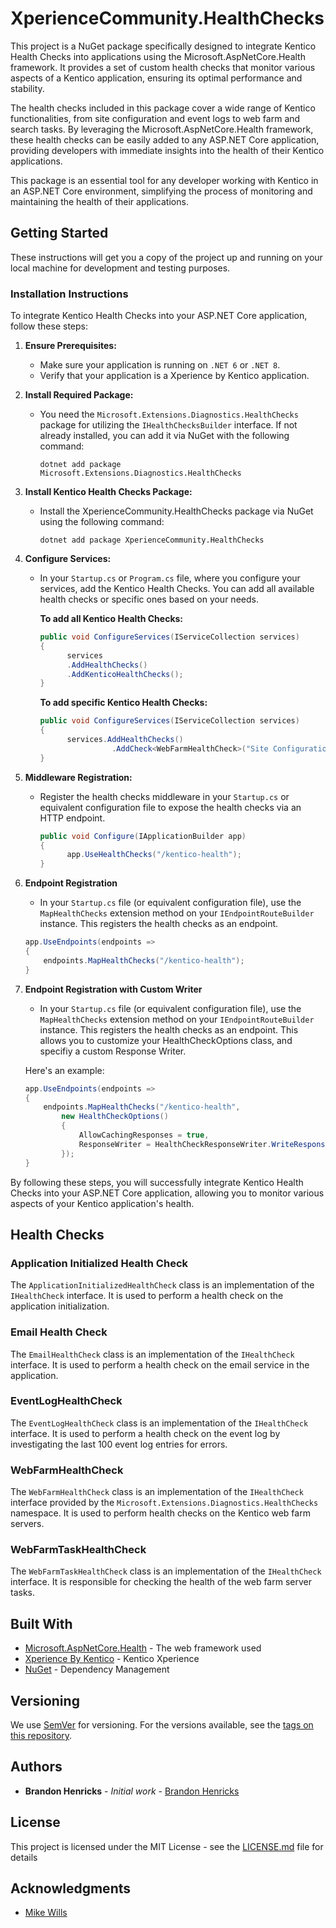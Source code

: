 # XperienceCommunity.HealthChecks

This project is a NuGet package specifically designed to integrate Kentico Health Checks into applications using the Microsoft.AspNetCore.Health framework. It provides a set of custom health checks that monitor various aspects of a Kentico application, ensuring its optimal performance and stability.

The health checks included in this package cover a wide range of Kentico functionalities, from site configuration and event logs to web farm and search tasks. By leveraging the Microsoft.AspNetCore.Health framework, these health checks can be easily added to any ASP.NET Core application, providing developers with immediate insights into the health of their Kentico applications.

This package is an essential tool for any developer working with Kentico in an ASP.NET Core environment, simplifying the process of monitoring and maintaining the health of their applications.

## Getting Started

These instructions will get you a copy of the project up and running on your local machine for development and testing purposes.

### Installation Instructions

To integrate Kentico Health Checks into your ASP.NET Core application, follow these steps:

1. **Ensure Prerequisites:**
    - Make sure your application is running on `.NET 6` or `.NET 8`.
    - Verify that your application is a Xperience by Kentico application.

2. **Install Required Package:**
    - You need the `Microsoft.Extensions.Diagnostics.HealthChecks` package for utilizing the `IHealthChecksBuilder` interface. If not already installed, you can add it via NuGet with the following command:
      ```
      dotnet add package Microsoft.Extensions.Diagnostics.HealthChecks
      ```

3. **Install Kentico Health Checks Package:**
    - Install the XperienceCommunity.HealthChecks package via NuGet using the following command:
      ```
      dotnet add package XperienceCommunity.HealthChecks
      ```

4. **Configure Services:**
    - In your `Startup.cs` or `Program.cs` file, where you configure your services, add the Kentico Health Checks. You can add all available health checks or specific ones based on your needs.

      **To add all Kentico Health Checks:**
      ```csharp
      public void ConfigureServices(IServiceCollection services)
      {
            services
            .AddHealthChecks()
            .AddKenticoHealthChecks();
      }
      ```

      **To add specific Kentico Health Checks:**
      ```csharp
      public void ConfigureServices(IServiceCollection services)
      {
            services.AddHealthChecks()
                      .AddCheck<WebFarmHealthCheck>("Site Configuration Health Check");
      }
      ```

5. **Middleware Registration:**
    - Register the health checks middleware in your `Startup.cs` or equivalent configuration file to expose the health checks via an HTTP endpoint.

      ```csharp
      public void Configure(IApplicationBuilder app)
      {    
            app.UseHealthChecks("/kentico-health");
      }
      ```

6. **Endpoint Registration**

    - In your `Startup.cs` file (or equivalent configuration file), use the `MapHealthChecks` extension method on your `IEndpointRouteBuilder` instance. This registers the health checks as an endpoint.


    ```csharp
    app.UseEndpoints(endpoints =>
    {
        endpoints.MapHealthChecks("/kentico-health");
    }
    ```

7. **Endpoint Registration with Custom Writer**

    - In your `Startup.cs` file (or equivalent configuration file), use the `MapHealthChecks` extension method on your `IEndpointRouteBuilder` instance. This registers the health checks as an endpoint.
    This allows you to customize your HealthCheckOptions class, and specifiy a custom Response Writer.

    Here's an example:

    ```csharp
    app.UseEndpoints(endpoints =>
    {
        endpoints.MapHealthChecks("/kentico-health",
            new HealthCheckOptions()
            {
                AllowCachingResponses = true,
                ResponseWriter = HealthCheckResponseWriter.WriteResponse
            });
    }
    ```

By following these steps, you will successfully integrate Kentico Health Checks into your ASP.NET Core application, allowing you to monitor various aspects of your Kentico application's health.

## Health Checks

### Application Initialized Health Check

The `ApplicationInitializedHealthCheck` class is an implementation of the `IHealthCheck` interface. It is used to perform a health check on the application initialization. 

### Email Health Check

The `EmailHealthCheck` class is an implementation of the `IHealthCheck` interface. It is used to perform a health check on the email service in the application.

### EventLogHealthCheck

The `EventLogHealthCheck` class is an implementation of the `IHealthCheck` interface. It is used to perform a health check on the event log by investigating the last 100 event log entries for errors. 

### WebFarmHealthCheck

The `WebFarmHealthCheck` class is an implementation of the `IHealthCheck` interface provided by the `Microsoft.Extensions.Diagnostics.HealthChecks` namespace. It is used to perform health checks on the Kentico web farm servers.

### WebFarmTaskHealthCheck

The `WebFarmTaskHealthCheck` class is an implementation of the `IHealthCheck` interface. It is responsible for checking the health of the web farm server tasks. 

## Built With

* [Microsoft.AspNetCore.Health](https://www.nuget.org/packages/Microsoft.AspNetCore.Diagnostics.HealthChecks/) - The web framework used
* [Xperience By Kentico](https://www.kentico.com) - Kentico Xperience
* [NuGet](https://nuget.org/) - Dependency Management

## Versioning

We use [SemVer](http://semver.org/) for versioning. For the versions available, see the [tags on this repository](https://github.com/your/project/tags). 

## Authors

* **Brandon Henricks** - *Initial work* - [Brandon Henricks](https://github.com/brandonhenricks)

## License

This project is licensed under the MIT License - see the [LICENSE.md](LICENSE.md) file for details

## Acknowledgments

* [Mike Wills](https://github.com/heywills)
